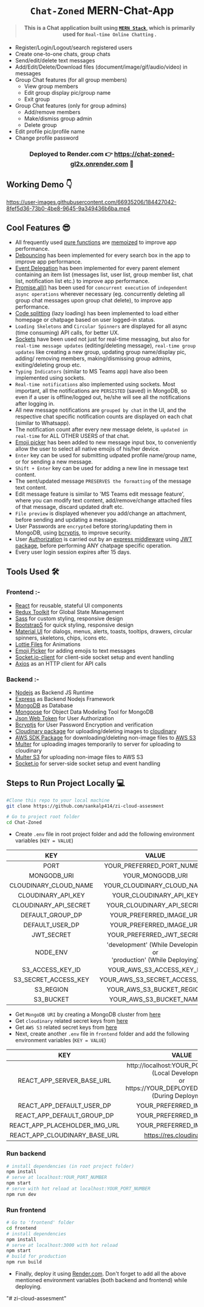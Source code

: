 <div align="center">

# `Chat-Zoned` MERN-Chat-App

> #### This is a Chat application built using [`MERN Stack`](https://www.mongodb.com/mern-stack), which is primarily used for `Real-time Online Chatting` . 

</div>

- Register/Login/Logout/search registered users
- Create one-to-one chats, group chats
- Send/edit/delete text messages
- Add/Edit/Delete/Download files (document/image/gif/audio/video) in messages
- Group Chat features (for all group members) 
  - View group members
  - Edit group display pic/group name 
  - Exit group
- Group Chat features (only for group admins)
  - Add/remove members 
  - Make/dismiss group admin 
  - Delete group 
- Edit profile pic/profile name
- Change profile password

<div align="center">

### Deployed to Render.com 👉 <https://chat-zoned-gl2x.onrender.com> 🚀

</div>

## Working Demo 👇

https://user-images.githubusercontent.com/66935206/184427042-8fef5d36-73b0-4be8-9645-9a349436b6ba.mp4

## Cool Features 😎

- All frequently used [pure functions](https://www.geeksforgeeks.org/pure-functions-in-javascript/#:~:text=A%20Pure%20Function%20is%20a,depends%20on%20its%20input%20arguments.) are [memoized](https://www.freecodecamp.org/news/understanding-memoize-in-javascript-51d07d19430e/) to improve app performance.
- [Debouncing](https://www.freecodecamp.org/news/javascript-debounce-example/) has been implemented for every search box in the app to improve app performance.
- [Event Delegation](https://www.geeksforgeeks.org/event-delegation-in-javascript/) has been implemented for every parent element containing an item list (messages list, user list, group member list, chat list, notification list etc.) to improve app performance.
- [Promise.all()](https://dmitripavlutin.com/promise-all/) has been used for `concurrent execution` of `independent async operations` wherever necessary (eg. concurrently deleting all group chat messages upon group chat delete), to improve app performance.
- [Code splitting](https://reactjs.org/docs/code-splitting.html) (lazy loading) has been implemented to load either homepage or chatpage based on user logged-in status.
- `Loading Skeletons` and `Circular Spinners` are displayed for all async (time consuming) API calls, for better UX.
- [Sockets](https://socket.io/) have been used not just for real-time messaging, but also for `real-time message updates` (editing/deleting message), `real-time group updates` like creating a new group, updating group name/display pic, adding/ removing members, making/dismissing group admins, exiting/deleting group etc.
- `Typing Indicators` (similar to MS Teams app) have also been implemented using sockets.
- `Real-time notifications` also implemented using sockets. Most important, all the notifications are `PERSISTED` (saved) in MongoDB, so even if a user is offline/logged out, he/she will see all the notifications after logging in.
- All new message notifications are `grouped by chat` in the UI, and the respective chat specific notification counts are displayed on each chat (similar to Whatsapp).
- The notification count after every new message delete, is `updated in real-time` for ALL OTHER USERS of that chat.
- [Emoji picker](https://www.npmjs.com/package/emoji-picker-react) has been added to new message input box, to conveniently allow the user to select all native emojis of his/her device.
- `Enter` key can be used for submitting udpated profile name/group name, or for sending a new message.
- `Shift + Enter` key can be used for adding a new line in message text content.
- The sent/updated message `PRESERVES the formatting` of the message text content.
- Edit message feature is similar to 'MS Teams edit message feature', where you can modify text content, add/remove/change attached files of that message, discard updated draft etc.
- `File preview` is displayed whenever you add/change an attachment, before sending and updating a message.
- User Passwords are `encrypted` before storing/updating them in MongoDB, using [bcryptjs](https://www.npmjs.com/package/bcryptjs), to improve security.
- User [Authorization](https://auth0.com/intro-to-iam/what-is-authorization/) is carried out by an [express middleware](https://expressjs.com/en/guide/using-middleware.html#middleware.router) using [JWT package](https://www.npmjs.com/package/jsonwebtoken), before performing ANY chatpage specific operation.
- Every user login session expires after 15 days.

## Tools Used 🛠️

### Frontend :-
- [React](https://reactjs.org/) for reusable, stateful UI components
- [Redux Toolkit](https://redux.js.org/tutorials/quick-start) for Global State Management
- [Sass](https://sass-lang.com/) for custom styling, responsive design
- [Bootstrap5](https://getbootstrap.com/) for quick styling, responsive design
- [Material UI](https://mui.com/) for dialogs, menus, alerts, toasts, tooltips, drawers, circular spinners, skeletons, chips, icons etc.
- [Lottie Files](https://lottiefiles.com/) for Animations
- [Emoji Picker](https://www.npmjs.com/package/emoji-picker-react) for adding emojis to text messages
- [Socket.io-client](https://www.npmjs.com/package/socket.io-client) for client-side socket setup and event handling
- [Axios](https://www.npmjs.com/package/axios) as an HTTP client for API calls

### Backend :-
- [Nodejs](https://nodejs.org/en/) as Backend JS Runtime
- [Express](https://expressjs.com/) as Backend Nodejs Framework
- [MongoDB](https://mongodb.com/) as Database
- [Mongoose](https://www.npmjs.com/package/mongoose) for Object Data Modeling Tool for MongoDB
- [Json Web Token](https://www.npmjs.com/package/jsonwebtoken) for User Authorization
- [Bcryptjs](https://www.npmjs.com/package/bcryptjs) for User Password Encryption and verification
- [Cloudinary package](https://www.npmjs.com/package/cloudinary) for uploading/deleting images to [cloudinary](https://cloudinary.com/)
- [AWS SDK Package](https://www.npmjs.com/package/aws-sdk) for downloading/deleting non-image files to [AWS S3](https://aws.amazon.com/s3/)
- [Multer](https://www.npmjs.com/package/multer) for uploading images temporarily to server for uploading to cloudinary 
- [Multer S3](https://www.npmjs.com/package/multer-s3) for uploading non-image files to AWS S3
- [Socket.io](https://www.npmjs.com/package/socket.io) for server-side socket setup and event handling

## Steps to Run Project Locally 💻

```bash
#Clone this repo to your local machine
git clone https://github.com/sankalp414/zi-cloud-assesment

# Go to project root folder
cd Chat-Zoned
```
- Create `.env` file in root project folder and add the following environment variables (`KEY = VALUE`) 

|        **KEY**        |                                 **VALUE**                                |
|:---------------------:|:------------------------------------------------------------------------:|
|          PORT         |                        YOUR_PREFERRED_PORT_NUMBER                        |
|      MONGODB_URI      |                             YOUR_MONGODB_URI                             |
| CLOUDINARY_CLOUD_NAME |                        YOUR_CLOUDINARY_CLOUD_NAME                        |
|   CLOUDINARY_API_KEY  |                          YOUR_CLOUDINARY_API_KEY                         |
| CLOUDINARY_API_SECRET |                        YOUR_CLOUDINARY_API_SECRET                        |
|    DEFAULT_GROUP_DP   |                         YOUR_PREFERRED_IMAGE_URL                         |
|    DEFAULT_USER_DP    |                         YOUR_PREFERRED_IMAGE_URL                         |
|       JWT_SECRET      |                         YOUR_PREFERRED_JWT_SECRET                        |
|        NODE_ENV       | 'development' (While Developing)<br>or<br>'production' (While Deploying) |
|    S3_ACCESS_KEY_ID   |                         YOUR_AWS_S3_ACCESS_KEY_ID                        |
|  S3_SECRET_ACCESS_KEY |                       YOUR_AWS_S3_SECRET_ACCESS_KEY                      |
|       S3_REGION       |                         YOUR_AWS_S3_BUCKET_REGION                        |
|       S3_BUCKET       |                          YOUR_AWS_S3_BUCKET_NAME                         |

- Get `MongoDB URI` by creating a MongoDB cluster from [here](https://www.mongodb.com/)
- Get `cloudinary` related secret keys from [here](https://cloudinary.com/documentation/how_to_integrate_cloudinary)
- Get `AWS S3` related secret keys from [here](https://docs.aws.amazon.com/powershell/latest/userguide/pstools-appendix-sign-up.html)
- Next, create another `.env` file in `frontend` folder and add the following environment variables (`KEY = VALUE`) 

|            **KEY**            |                                                          **VALUE**                                                          |
|:-----------------------------:|:---------------------------------------------------------------------------------------------------------------------------:|
|   REACT_APP_SERVER_BASE_URL   | http://localhost:YOUR_PORT_NUMBER <br>(Local Development)<br>or<br>https://YOUR_DEPLOYED_SERVER_URL <br>(During Deployment) |
|   REACT_APP_DEFAULT_USER_DP   |                                                   YOUR_PREFERRED_IMAGE_URL                                                  |
|   REACT_APP_DEFAULT_GROUP_DP  |                                                   YOUR_PREFERRED_IMAGE_URL                                                  |
| REACT_APP_PLACEHOLDER_IMG_URL |                                                   YOUR_PREFERRED_IMAGE_URL                                                  |
| REACT_APP_CLOUDINARY_BASE_URL |                                                  https://res.cloudinary.com                                                 |

### Run backend
```sh
# install dependencies (in root project folder)
npm install
# serve at localhost:YOUR_PORT_NUMBER
npm start
# serve with hot reload at localhost:YOUR_PORT_NUMBER
npm run dev
```

### Run frontend
```sh
# Go to 'frontend' folder
cd frontend
# install dependencies
npm install
# serve at localhost:3000 with hot reload
npm start
# build for production
npm run build
```

- Finally, deploy it using [Render.com](https://render.com/). Don't forget to add all the above mentioned environment variables (both backend and frontend) while deploying.


</div>

"# zi-cloud-assesment" 
